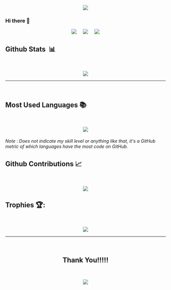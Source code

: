 <p align="center">
  <img src="https://capsule-render.vercel.app/api?type=waving&color=gradient&height=90"/>
</p>

### Hi there 👋

<p align='center'>
<img src="https://komarev.com/ghpvc/?username=Me5uT">&nbsp;&nbsp;&nbsp;&nbsp;
<img src="https://img.shields.io/github/followers/Me5uT?style=social">&nbsp;&nbsp;&nbsp;&nbsp;
<img src="https://visitor-badge.glitch.me/badge?page_id=Me5uT.visitor-badge">
</p>

## Github Stats &nbsp;📊

<br>
<p align='center'>
<img src="https://github-readme-stats.vercel.app/api?username=Me5uT&show_icons=true&theme=github_dark">
</p>
<hr>
<br>

## Most Used Languages 📚

<br>
<p align='center'>
<img src="https://github-readme-stats.anuraghazra1.vercel.app/api/top-langs/?username=Me5uT&theme=dark&hide_border=true&no-bg=true&no-frame=true&langs_count=10">
</p>
<p align='center'>
<h6>Note : Does not indicate my skill level or anything like that, it's a GitHub metric of which languages have the most code on GitHub.</h6>
</p>

## Github Contributions 📈

<br>
<p align='center'>
<img src="https://activity-graph.herokuapp.com/graph?username=Me5uT&theme=react-dark&hide_border=true">
<p>

## Trophies 🏆:

<br>
<p align='center'>
<img src="https://github-profile-trophy.vercel.app/?username=Me5uT&theme=dracula&no-frame=true&margin-w=15&margin-h=15">
</p>
<hr>
<br>

<h2 align='center'>Thank You!!!!!</h2>
<br>
<p align="center">
  <img src="https://capsule-render.vercel.app/api?type=waving&color=gradient&height=90&section=footer"/>
</p>
